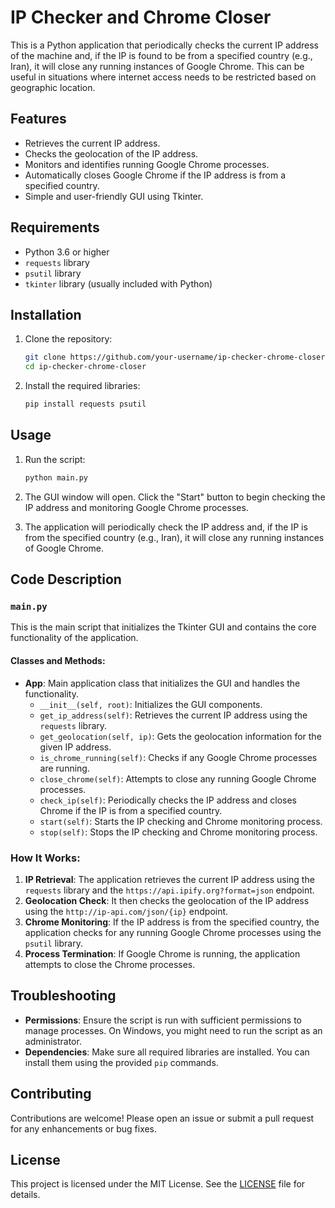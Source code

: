# IP Checker and Chrome Closer

This is a Python application that periodically checks the current IP address of the machine and, if the IP is found to be from a specified country (e.g., Iran), it will close any running instances of Google Chrome. This can be useful in situations where internet access needs to be restricted based on geographic location.

## Features

- Retrieves the current IP address.
- Checks the geolocation of the IP address.
- Monitors and identifies running Google Chrome processes.
- Automatically closes Google Chrome if the IP address is from a specified country.
- Simple and user-friendly GUI using Tkinter.

## Requirements

- Python 3.6 or higher
- `requests` library
- `psutil` library
- `tkinter` library (usually included with Python)

## Installation

1. Clone the repository:
    ```bash
    git clone https://github.com/your-username/ip-checker-chrome-closer.git
    cd ip-checker-chrome-closer
    ```

2. Install the required libraries:
    ```bash
    pip install requests psutil
    ```

## Usage

1. Run the script:
    ```bash
    python main.py
    ```

2. The GUI window will open. Click the "Start" button to begin checking the IP address and monitoring Google Chrome processes.

3. The application will periodically check the IP address and, if the IP is from the specified country (e.g., Iran), it will close any running instances of Google Chrome.

## Code Description

### `main.py`

This is the main script that initializes the Tkinter GUI and contains the core functionality of the application.

#### Classes and Methods:

- **App**: Main application class that initializes the GUI and handles the functionality.
  - `__init__(self, root)`: Initializes the GUI components.
  - `get_ip_address(self)`: Retrieves the current IP address using the `requests` library.
  - `get_geolocation(self, ip)`: Gets the geolocation information for the given IP address.
  - `is_chrome_running(self)`: Checks if any Google Chrome processes are running.
  - `close_chrome(self)`: Attempts to close any running Google Chrome processes.
  - `check_ip(self)`: Periodically checks the IP address and closes Chrome if the IP is from a specified country.
  - `start(self)`: Starts the IP checking and Chrome monitoring process.
  - `stop(self)`: Stops the IP checking and Chrome monitoring process.

### How It Works:

1. **IP Retrieval**: The application retrieves the current IP address using the `requests` library and the `https://api.ipify.org?format=json` endpoint.
2. **Geolocation Check**: It then checks the geolocation of the IP address using the `http://ip-api.com/json/{ip}` endpoint.
3. **Chrome Monitoring**: If the IP address is from the specified country, the application checks for any running Google Chrome processes using the `psutil` library.
4. **Process Termination**: If Google Chrome is running, the application attempts to close the Chrome processes.

## Troubleshooting

- **Permissions**: Ensure the script is run with sufficient permissions to manage processes. On Windows, you might need to run the script as an administrator.
- **Dependencies**: Make sure all required libraries are installed. You can install them using the provided `pip` commands.

## Contributing

Contributions are welcome! Please open an issue or submit a pull request for any enhancements or bug fixes.

## License

This project is licensed under the MIT License. See the [LICENSE](LICENSE) file for details.

